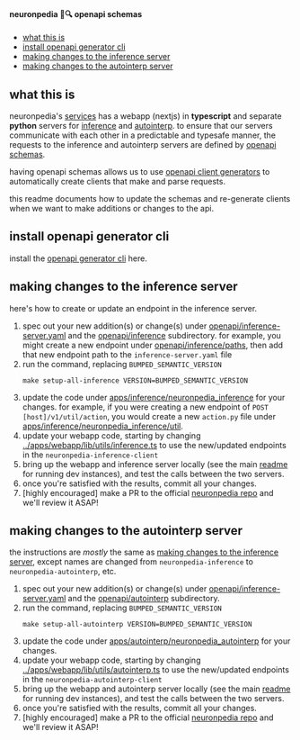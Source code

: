 #### neuronpedia 🧠🔍 openapi schemas

- [what this is](#what-this-is)
- [install openapi generator cli](#install-openapi-generator-cli)
- [making changes to the inference server](#making-changes-to-the-inference-server)
- [making changes to the autointerp server](#making-changes-to-the-autointerp-server)

## what this is

neuronpedia's [services](../README.md#architecture) has a webapp (nextjs) in **typescript** and separate **python** servers for [inference](../apps/inference/README.md) and [autointerp](../apps/autointerp/README.md). to ensure that our servers communicate with each other in a predictable and typesafe manner, the requests to the inference and autointerp servers are defined by [openapi schemas](https://www.openapis.org).

having openapi schemas allows us to use [openapi client generators](https://openapi-generator.tech/docs/installation/) to automatically create clients that make and parse requests.

this readme documents how to update the schemas and re-generate clients when we want to make additions or changes to the api.

## install openapi generator cli

install the [openapi generator cli](https://openapi-generator.tech/docs/installation/#npm) here.

## making changes to the inference server

here's how to create or update an endpoint in the inference server.

1. spec out your new addition(s) or change(s) under [openapi/inference-server.yaml](openapi/inference-server.yaml) and the [openapi/inference](openapi/inference/) subdirectory. for example, you might create a new endpoint under [openapi/inference/paths](openapi/inference/paths/), then add that new endpoint path to the `inference-server.yaml` file
2. run the command, replacing `BUMPED_SEMANTIC_VERSION`
   ```
   make setup-all-inference VERSION=BUMPED_SEMANTIC_VERSION
   ```
3. update the code under [apps/inference/neuronpedia_inference](../apps/inference/neuronpedia_inference/) for your changes. for example, if you were creating a new endpoint of `POST [host]/v1/util/action`, you would create a new `action.py` file under [apps/inference/neuronpedia_inference/util](apps/inference/neuronpedia_inference/util).
4. update your webapp code, starting by changing [../apps/webapp/lib/utils/inference.ts](../apps/webapp/lib/utils/inference.ts) to use the new/updated endpoints in the `neuronpedia-inference-client`
5. bring up the webapp and inference server locally (see the main [readme](../README.md) for running dev instances), and test the calls between the two servers.
6. once you're satisfied with the results, commit all your changes.
7. [highly encouraged] make a PR to the official [neuronpedia repo](https://github.com/hijohnnylin/neuronpedia) and we'll review it ASAP!

## making changes to the autointerp server

the instructions are _mostly_ the same as [making changes to the inference server](#making-changes-to-the-inference-server), except names are changed from `neuronpedia-inference` to `neuronpedia-autointerp`, etc.

1. spec out your new addition(s) or change(s) under [openapi/inference-server.yaml](openapi/autointerp-server.yaml) and the [openapi/autointerp](openapi/autointerp/) subdirectory.
2. run the command, replacing `BUMPED_SEMANTIC_VERSION`
   ```
   make setup-all-autointerp VERSION=BUMPED_SEMANTIC_VERSION
   ```
3. update the code under [apps/autointerp/neuronpedia_autointerp](../apps/autointerp/neuronpedia_autointerp/) for your changes.
4. update your webapp code, starting by changing [../apps/webapp/lib/utils/autointerp.ts](../apps/webapp/lib/utils/autointerp.ts) to use the new/updated endpoints in the `neuronpedia-autointerp-client`
5. bring up the webapp and autointerp server locally (see the main [readme](../README.md) for running dev instances), and test the calls between the two servers.
6. once you're satisfied with the results, commit all your changes.
7. [highly encouraged] make a PR to the official [neuronpedia repo](https://github.com/hijohnnylin/neuronpedia) and we'll review it ASAP!
